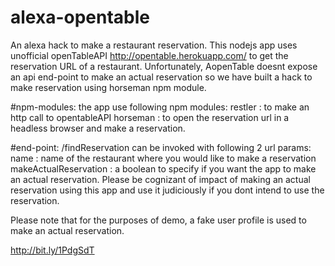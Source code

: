 # alexa-opentable
An alexa hack to make a restaurant reservation.
This nodejs app uses unofficial openTableAPI http://opentable.herokuapp.com/ to get the
reservation URL of a restaurant. Unfortunately, AopenTable doesnt expose an api end-point to
make an actual reservation so we have built a hack to make reservation using horseman npm module.

#npm-modules:
	the app use following npm modules:
	restler : to make an http call to opentableAPI
	horseman : to open the reservation url in a headless browser and make a reservation.

#end-point:
/findReservation can be invoked with following 2 url params:
  name : name of the restaurant where you would like to make a reservation
  makeActualReservation : a boolean to specify if you want the app to make an actual reservation. Please be cognizant of
  impact of making an actual reservation using this app and use it judiciously if you dont intend to use the reservation.


Please note that for the purposes of demo, a fake user profile is used to make an actual reservation.

http://bit.ly/1PdgSdT



